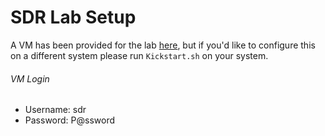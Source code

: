 # SDR Lab Setup  
A VM has been provided for the lab [here](https://drive.google.com/open?id=0B2NDLONqoOuTdE5VbS1fLW42QTg), but if you'd like to configure this on a different system please run `Kickstart.sh` on your system.  
###### VM Login
* Username:  sdr
* Password:  P@ssword
